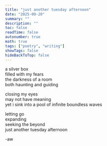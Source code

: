 ```yaml
---
title: "just another tuesday afternoon"
date: "2025-09-20"
summary: ""
description: ""
toc: false
readTime: false
autonumber: true
math: true
tags: ["poetry", "writing"]
showTags: false
hideBackToTop: false
---
```


a silver box  
filled with my fears  
the darkness of a room  
both haunting and guiding  
  
closing my eyes  
may not have meaning  
yet i sink into a pool
of infinite boundless waves  

letting go  
expanding  
seeking the beyond  
just another tuesday afternoon


-aw
